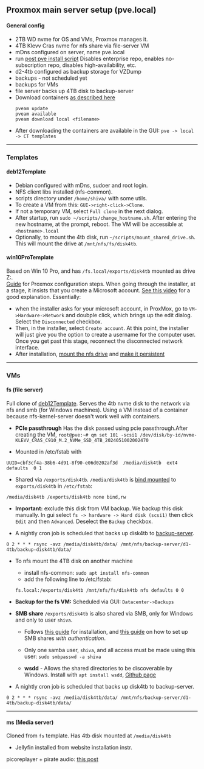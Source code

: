 ## Proxmox main server setup (pve.local) 


#### General config
- 2TB WD nvme for OS and VMs, Proxmox manages it.
- 4TB Klevv Cras nvme for nfs share via file-server VM
- mDns configured on server, name pve.local
- run [post pve install script](https://community-scripts.github.io/ProxmoxVE/scripts?id=post-pve-install) Disables enterprise repo, enables no-subscription repo, disables high-availability, etc.
- d2-4tb configured as backup storage for VZDump
- backups - not scheduled yet
- backups for VMs
- file server backs up 4TB disk to backup-server
- Download containers [as described here](https://pve.proxmox.com/wiki/Linux_Container#pct_container_images)
  ```
  pveam update
  pveam available
  pveam download local <filename>
  ```
- After downloading the containers are available in the GUI: `pve -> local -> CT templates`

---
### Templates

#### deb12Template 
- Debian configured with mDns, sudoer and root login.
- NFS client libs installed (nfs-common).
- scripts directory under `/home/shiva/` with some utils.
- To create a VM from this: `GUI->right-click->Clone`. 
- If not a temporary VM, select `Full clone` in the next dialog.
- After startup, run `sudo ~/scripts/change_hostname.sh`. After entering the new hostname, at the prompt, reboot. The VM will be accessible at `<hostname>.local`
- Optionally, to mount the 4tb disk, run `~/scripts/mount_shared_drive.sh`. This will mount the drive at `/mnt/nfs/fs/disk4tb`.

#### win10ProTemplate

Based on Win 10 Pro, and has `/fs.local/exports/disk4tb` mounted as drive Z:. <br>
[Guide](https://pve.proxmox.com/wiki/Windows_10_guest_best_practices)
for Proxmox configuration steps. When going through the installer, at a stage, it insists that you create 
a Microsoft account. [See this video](https://www.youtube.com/watch?v=45n6_7DnrWc)
for a good explanation. Essentially:

  - when the installer asks for your microsoft account, in ProxMox, go to 
`VM->Hardware->Network` and doubple click, which brings up the edit dialog. Select the `Disconnected` checkbox. 
  - Then, in the installer, select `Create account`. At this point, the installer will just give you the option to create a username for the computer user. Once you get past this stage, reconnect the disconnected network interface.
  - After installation, [mount the nfs drive](https://www.dell.com/support/kbdoc/en-us/000019642/ecs-how-to-mount-nfs-share-on-windows-client)
and [make it persistent](https://www.opswat.com/docs/mdss/knowledge-base/windows-deployment--how-to-create-a-persistent-mount-for-smb-and)


---
### VMs

#### fs (file server)
Full clone of [deb12Template](#deb12template). Serves the 4tb nvme disk to the network via nfs and smb (for Windows machines). Using a VM instead of a container because nfs-kernel-server doesn't work well with containers.

- **PCIe passthrough** Has the disk passed using pcie passthrough.After creating the VM,
```root@pve:~# qm set 101 -scsi1 /dev/disk/by-id/nvme-KLEVV_CRAS_C910_M.2_NVMe_SSD_4TB_2024051002002470```

- Mounted in /etc/fstab with 
```
UUID=cbf3cf4a-38b6-4d91-8f90-e06d0202af3d  /media/disk4tb  ext4  defaults  0 1
```

- Shared via `/exports/disk4tb`. `/media/disk4tb` is [bind mounted](./LinuxHowTos.md#bind-mount) to `exports/disk4tb` in `/etc/fstab`: 
```
/media/disk4tb /exports/disk4tb none bind,rw
```

- **Important:** exclude this disk from VM backup. We backup this disk manually. In gui select `fs -> hardware -> Hard disk (scsi1)` then click `Edit` and then `Advanced`. Deselect the `Backup` checkbox. 

- A nightly cron job is scheduled that backs up disk4tb to [backup-server](./BackupServer.md).
```
0 2 * * * rsync -avz /media/disk4tb/data/ /mnt/nfs/backup-server/d1-4tb/backup-disk4tb/data/
```

- To nfs mount the 4TB disk on another machine
    - install nfs-common: `sudo apt install nfs-common`
    - add the following line to /etc/fstab:<br>
    ```
    fs.local:/exports/disk4tb /mnt/nfs/fs/disk4tb nfs defaults 0 0
    ``` 

- **Backup for the fs VM:**  Scheduled via GUI: `Datacenter->Backups`

- **SMB share** `/exports/disk4tb` is also shared via SMB, only for Windows and only to user `shiva`. 
    - Follows [this guide](https://ubuntu.com/tutorials/install-and-configure-samba#2-installing-samba) for installation, and 
[this guide](https://www.virtono.com/community/tutorial-how-to/samba-sharing-with-authentication/) on how to set up SMB shares *with authentication*.


    - Only one samba user, `shiva`, and all access must be made using this user: `sudo smbpasswd -a shiva`

    - **wsdd** - Allows the shared directories to be discoverable by Windows. Install with `apt install wsdd`, [Github page](https://github.com/christgau/wsdd/tree/master)


- A nightly cron job is scheduled that backs up disk4tb to backup-server.
```
0 2 * * * rsync -avz /media/disk4tb/data/ /mnt/nfs/backup-server/d1-4tb/backup-disk4tb/data/
```
---
#### ms (Media server)
Cloned from `fs` template. Has 4tb disk mounted at `/media/disk4tb`
- Jellyfin installed from website installation instr.   


picoreplayer + pirate audio: [this post](https://forums.lyrion.org/forum/user-forums/linux-unix/108174-jivelite-on-a-pirate-audio-240x240-screen/page24?111502-Jivelite-on-a-Pirate-Audio-240x240-screen=&viewfull=1#post1421255)




















